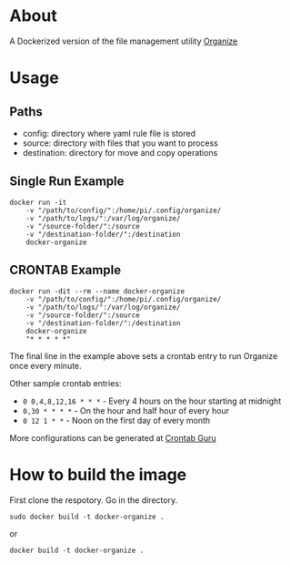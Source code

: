 # About
A Dockerized version of the file management utility [Organize](https://github.com/tfeldmann/organize)

# Usage
## Paths
- config: directory where yaml rule file is stored
- source: directory with files that you want to process
- destination: directory for move and copy operations

## Single Run Example
```
docker run -it
	-v "/path/to/config/":/home/pi/.config/organize/ 
	-v "/path/to/logs/":/var/log/organize/
	-v "/source-folder/":/source
	-v "/destination-folder/":/destination
	docker-organize
```

## CRONTAB Example
```
docker run -dit --rm --name docker-organize
	-v "/path/to/config/":/home/pi/.config/organize/ 
	-v "/path/to/logs/":/var/log/organize/
	-v "/source-folder/":/source
	-v "/destination-folder/":/destination
	docker-organize
	"* * * * *"
```

The final line in the example above sets a crontab entry to run Organize once every minute.

Other sample crontab entries:
- `0 0,4,8,12,16 * * *` - Every 4 hours on the hour starting at midnight
- `0,30 * * * *` - On the hour and half hour of every hour
- `0 12 1 * *` - Noon on the first day of every month

More configurations can be generated at [Crontab Guru](https://crontab.guru/#0_*_*_*_*)

# How to build the image
First clone the respotory. Go in the directory.

```
sudo docker build -t docker-organize .
```
or
``` 
docker build -t docker-organize .
```
